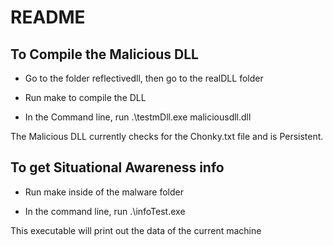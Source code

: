 # README

## To Compile the Malicious DLL

* Go to the folder reflectivedll, then go to the realDLL folder

* Run make to compile the DLL

* In the Command line, run .\testmDll.exe maliciousdll.dll

The Malicious DLL currently checks for the Chonky.txt file and is Persistent.

## To get Situational Awareness info

* Run make inside of the malware folder

* In the command line, run .\infoTest.exe 

This executable will print out the data of the current machine
